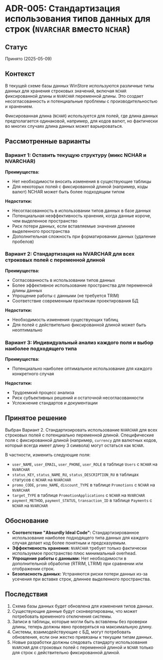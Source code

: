 # ADR-005: Стандартизация использования типов данных для строк (`NVARCHAR` вместо `NCHAR`)

## Статус

Принято (2025-05-09)

## Контекст

В текущей схеме базы данных WinStore используются различные типы данных для хранения строковых значений, включая `NCHAR` фиксированной длины и `NVARCHAR` переменной длины. Это создает несогласованность и потенциальные проблемы с производительностью и хранением.

Фиксированная длина (`NCHAR`) используется для полей, где длина данных предполагается одинаковой, например, для кодов валют, но фактически во многих случаях длина данных может варьироваться.

## Рассмотренные варианты

### Вариант 1: Оставить текущую структуру (микс NCHAR и NVARCHAR)
**Преимущества:**
- Нет необходимости вносить изменения в существующие таблицы
- Для некоторых полей с фиксированной длиной (например, коды валют) NCHAR может быть более подходящим типом

**Недостатки:**
- Несогласованность в использовании типов данных в базе данных
- Потенциальная неэффективность хранения, когда данные короче, чем выделенное пространство
- Риск потери данных, если вставляемые значения длиннее выделенного пространства
- Дополнительная сложность при форматировании данных (удаление пробелов)

### Вариант 2: Стандартизация на NVARCHAR для всех строковых полей с переменной длиной
**Преимущества:**
- Согласованность в использовании типов данных
- Более эффективное использование пространства для переменной длины данных
- Упрощение работы с данными (не требуется TRIM)
- Соответствие современным практикам проектирования БД

**Недостатки:**
- Необходимость изменения существующих таблиц
- Для полей с действительно фиксированной длиной может быть неоптимально

### Вариант 3: Индивидуальный анализ каждого поля и выбор наиболее подходящего типа
**Преимущества:**
- Потенциально наиболее оптимальное использование для каждого конкретного случая

**Недостатки:**
- Трудоемкий процесс анализа
- Риск субъективных решений и остаточной несогласованности
- Усложнение стандартов и документации

## Принятое решение

Выбран Вариант 2. Стандартизировать использование `NVARCHAR` для всех строковых полей с потенциально переменной длиной. Специфические поля с фиксированной длиной (например, `currency` для валютных кодов, который всегда имеет длину 3 символа) могут остаться как `NCHAR`.

В частности, изменить следующие поля:
- `user_NAME`, `user_EMAIL`, `user_PHONE`, `user_ROLE` в таблице `Users` с `NCHAR` на `NVARCHAR`
- `status_KEY`, `status_NAME_RU`, `status_DESCRIPTION_RU` в таблицах статусов с `NCHAR` на `NVARCHAR`
- `promo_CODE`, `promo_NAME`, `discount_TYPE` в таблице `Promotions` с `NCHAR` на `NVARCHAR`
- `target_TYPE` в таблице `PromotionApplications` с `NCHAR` на `NVARCHAR`
- `payment_METHOD`, `payment_STATUS`, `transaction_ID` в таблице `Payments` с `NCHAR` на `NVARCHAR`

## Обоснование

* **Соответствие "Absurdly Ideal Code":** Стандартизированное использование наиболее подходящего типа данных для каждого случая делает код более понятным и предсказуемым.
* **Эффективность хранения:** `NVARCHAR` требует только фактически используемое пространство плюс минимальный overhead.
* **Упрощение работы с данными:** Нет необходимости в дополнительной обработке (RTRIM, LTRIM) при сравнении или отображении строк.
* **Безопасность данных:** Устраняются риски потери данных из-за усечения при вставке строк, длиннее выделенного пространства.

## Последствия

1. Схема базы данных будет обновлена для изменения типов данных.
2. Существующие данные будут сконвертированы, что может потребовать временного отключения системы.
3. Записи в таблицы, которые могли быть вставлены без проверки длины, теперь должны явно проверяться на максимальную длину.
4. Системы, взаимодействующие с БД, могут потребовать обновления, если они жестко привязаны к текущим типам данных.
5. Новые разработки должны следовать стандарту использования `NVARCHAR` для строковых полей с переменной длиной и `NCHAR` только для строк с действительно фиксированной длиной.

